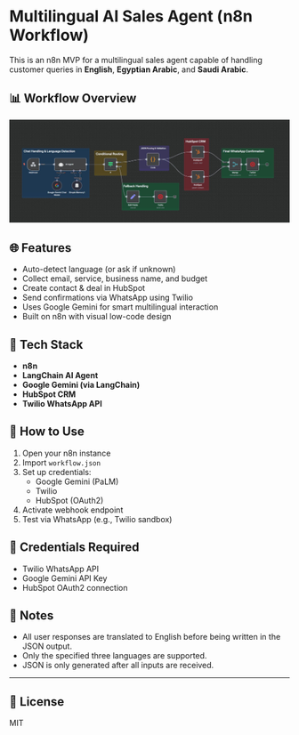 # Multilingual AI Sales Agent (n8n Workflow)

This is an n8n MVP for a multilingual sales agent capable of handling customer queries in **English**, **Egyptian Arabic**, and **Saudi Arabic**.

## 📊 Workflow Overview

![Multilingual AI Sales Agent Workflow](1749425752944.jpg)

## 🌐 Features

- Auto-detect language (or ask if unknown)
- Collect email, service, business name, and budget
- Create contact & deal in HubSpot
- Send confirmations via WhatsApp using Twilio
- Uses Google Gemini for smart multilingual interaction
- Built on n8n with visual low-code design

## 🧠 Tech Stack

- **n8n**
- **LangChain AI Agent**
- **Google Gemini (via LangChain)**
- **HubSpot CRM**
- **Twilio WhatsApp API**

## 📂 How to Use

1. Open your n8n instance
2. Import `workflow.json`
3. Set up credentials:
   - Google Gemini (PaLM)
   - Twilio
   - HubSpot (OAuth2)
4. Activate webhook endpoint
5. Test via WhatsApp (e.g., Twilio sandbox)

## 🔐 Credentials Required

- Twilio WhatsApp API
- Google Gemini API Key
- HubSpot OAuth2 connection

## 📝 Notes

- All user responses are translated to English before being written in the JSON output.
- Only the specified three languages are supported.
- JSON is only generated after all inputs are received.

---

## 📄 License

MIT
